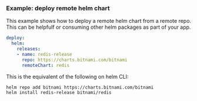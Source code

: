 ### Example: deploy remote helm chart

This example shows how to deploy a remote helm chart from a remote repo. This can be helpfulf or consuming other helm packages as part of your app.


```yaml
deploy:
  helm:
    releases:
    - name: redis-release
      repo: https://charts.bitnami.com/bitnami 
      remoteChart: redis
```

This is the equivalent of the following on helm CLI:

```bash
helm repo add bitnami https://charts.bitnami.com/bitnami
helm install redis-release bitnami/redis
```